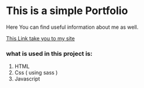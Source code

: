 # This is a simple Portfolio
Here You can find useful information about me as well.

[This Link take you to my site]()

### what is used in this project is:
1. HTML
2. Css ( using sass )
3. Javascript